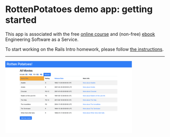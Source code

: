 # RottenPotatoes demo app: getting started

This app is associated with the free [online
course](http://www.saas-class.org) and (non-free)
[ebook](http://www.saasbook.info) Engineering Software as a Service.

To start working on the Rails Intro homework, please follow [the instructions](instructions/README.md).

-----------

<img src="https://github.com/pelincetin/rottenpotatoes-rails-intro/blob/main/layout.png" alt="Your image title" width="400"/> 
